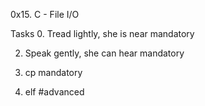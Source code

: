 0x15. C - File I/O

Tasks
0. Tread lightly, she is near
mandatory

2. Speak gently, she can hear
mandatory

3. cp
mandatory

4. elf
#advanced

